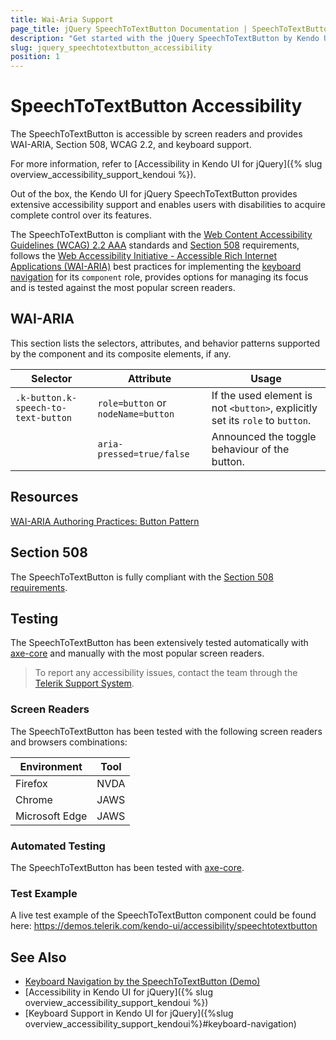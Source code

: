 ```yaml
---
title: Wai-Aria Support
page_title: jQuery SpeechToTextButton Documentation | SpeechToTextButton Accessibility
description: "Get started with the jQuery SpeechToTextButton by Kendo UI and learn about its accessibility support for WAI-ARIA, Section 508, and WCAG 2.2."
slug: jquery_speechtotextbutton_accessibility
position: 1
---
```


# SpeechToTextButton Accessibility

The SpeechToTextButton is accessible by screen readers and provides WAI-ARIA, Section 508, WCAG 2.2, and keyboard support.

 For more information, refer to [Accessibility in Kendo UI for jQuery]({% slug overview_accessibility_support_kendoui %}).




Out of the box, the Kendo UI for jQuery SpeechToTextButton provides extensive accessibility support and enables users with disabilities to acquire complete control over its features.


The SpeechToTextButton is compliant with the [Web Content Accessibility Guidelines (WCAG) 2.2 AAA](https://www.w3.org/TR/WCAG22/) standards and [Section 508](https://www.section508.gov/) requirements, follows the [Web Accessibility Initiative - Accessible Rich Internet Applications (WAI-ARIA)](https://www.w3.org/WAI/ARIA/apg/) best practices for implementing the [keyboard navigation](#keyboard-navigation) for its `component` role, provides options for managing its focus and is tested against the most popular screen readers.

## WAI-ARIA


This section lists the selectors, attributes, and behavior patterns supported by the component and its composite elements, if any.

| Selector | Attribute | Usage |
| -------- | --------- | ----- |
| `.k-button.k-speech-to-text-button` | `role=button` or `nodeName=button` | If the used element is not `<button>`, explicitly set its `role` to `button`. |
|  | `aria-pressed=true/false` | Announced the toggle behaviour of the button. |

## Resources

[WAI-ARIA Authoring Practices: Button Pattern](https://www.w3.org/WAI/ARIA/apg/patterns/button/)

## Section 508


The SpeechToTextButton is fully compliant with the [Section 508 requirements](http://www.section508.gov/).

## Testing


The SpeechToTextButton has been extensively tested automatically with [axe-core](https://github.com/dequelabs/axe-core) and manually with the most popular screen readers.

> To report any accessibility issues, contact the team through the [Telerik Support System](https://www.telerik.com/account/support-center).

### Screen Readers


The SpeechToTextButton has been tested with the following screen readers and browsers combinations:

| Environment | Tool |
| ----------- | ---- |
| Firefox | NVDA |
| Chrome | JAWS |
| Microsoft Edge | JAWS |



### Automated Testing
The SpeechToTextButton has been tested with [axe-core](https://github.com/dequelabs/axe-core).
### Test Example
A live test example of the SpeechToTextButton component could be found here: https://demos.telerik.com/kendo-ui/accessibility/speechtotextbutton
## See Also
* [Keyboard Navigation by the SpeechToTextButton (Demo)](https://demos.telerik.com/kendo-ui/speechtotextbutton/keyboard-navigation)
* [Accessibility in Kendo UI for jQuery]({% slug overview_accessibility_support_kendoui %})
* [Keyboard Support in Kendo UI for jQuery]({%slug overview_accessibility_support_kendoui%}#keyboard-navigation)
